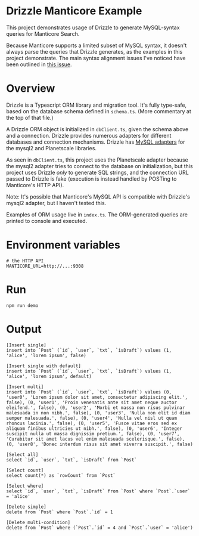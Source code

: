 # Drizzle Manticore Example

This project demonstrates usage of Drizzle to generate MySQL-syntax queries for
Manticore Search.

Because Manticore supports a limited subset of MySQL syntax, it doesn't always
parse the queries that Drizzle generates, as the examples in this project
demonstrate. The main syntax alignment issues I've noticed have
been outlined in [this issue](https://github.com/manticoresoftware/manticoresearch/issues/1824).

# Overview

Drizzle is a Typescript ORM library and migration tool. It's fully type-safe,
based on the database schema defined in `schema.ts`. (More commentary at the top
of that file.)

A Drizzle ORM object is initialized in `dbClient.ts`, given the schema above and
a connection. Drizzle provides numerous adapters for different databases and
connection mechanisms. Drizzle has [MySQL adapters](https://orm.drizzle.team/docs/get-started-mysql) for the mysql2 and Planetscale
libraries.

As seen in `dbClient.ts`, this project uses the Planetscale adapter because the
mysql2 adapter tries to connect to the database on initialization, but this
project uses Drizzle _only_ to generate SQL strings, and the connection URL
passed to Drizzle is fake (execution is instead handled by POSTing to
Manticore's HTTP API).

Note: It's possible that Manticore's MySQL API is compatible with Drizzle's
mysql2 adapter, but I haven't tested this.

Examples of ORM usage live in `index.ts`. The ORM-generated queries are printed
to console and executed.

# Environment variables

```
# the HTTP API
MANTICORE_URL=http://...:9308
```

# Run

```
npm run demo
```

# Output

```
[Insert single]
insert into `Post` (`id`, `user`, `txt`, `isDraft`) values (1, 'alice', 'lorem ipsum', false)

[Insert single with default]
insert into `Post` (`id`, `user`, `txt`, `isDraft`) values (1, 'alice', 'lorem ipsum', default)

[Insert multi]
insert into `Post` (`id`, `user`, `txt`, `isDraft`) values (0, 'user0', 'Lorem ipsum dolor sit amet, consectetur adipiscing elit.', false), (0, 'user1', 'Proin venenatis ante sit amet neque auctor eleifend.', false), (0, 'user2', 'Morbi et massa non risus pulvinar malesuada in non nibh.', false), (0, 'user3', 'Nulla non elit id diam semper malesuada.', false), (0, 'user4', 'Nulla vel nisl ut quam rhoncus lacinia.', false), (0, 'user5', 'Fusce vitae eros sed ex aliquam finibus ultricies ut nibh.', false), (0, 'user6', 'Integer suscipit nulla ut massa dignissim pretium.', false), (0, 'user7', 'Curabitur sit amet lacus vel enim malesuada scelerisque.', false), (0, 'user8', 'Donec interdum risus sit amet viverra suscipit.', false)

[Select all]
select `id`, `user`, `txt`, `isDraft` from `Post`

[Select count]
select count(*) as `rowCount` from `Post`

[Select where]
select `id`, `user`, `txt`, `isDraft` from `Post` where `Post`.`user` = 'alice'

[Delete simple]
delete from `Post` where `Post`.`id` = 1

[Delete multi-condition]
delete from `Post` where (`Post`.`id` = 4 and `Post`.`user` = 'alice')
```
